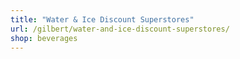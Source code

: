 ```yaml
---
title: "Water & Ice Discount Superstores"
url: /gilbert/water-and-ice-discount-superstores/
shop: beverages
---
```

